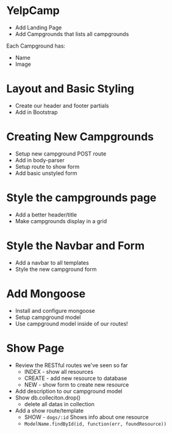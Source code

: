# YelpCamp
* Add Landing Page
* Add Campgrounds that lists all campgrounds

Each Campground has:
* Name
* Image

# Layout and Basic Styling
* Create our header and footer partials
* Add in Bootstrap

# Creating New Campgrounds
* Setup new campground POST route
* Add in body-parser
* Setup route to show form
* Add basic unstyled form

# Style the campgrounds page
* Add a better header/title
* Make campgrounds display in a grid

# Style the Navbar and Form
* Add a navbar to all templates
* Style the new campground form

# Add Mongoose
* Install and configure mongoose
* Setup campground model
* Use campground model inside of our routes!

# Show Page
* Review the RESTful routes we've seen so far
	* INDEX - show all resources
	* CREATE - add new resource to database
	* NEW - show form to create new resource
* Add description to our campground model
* Show db.colleciton.drop()
	* delete all datas in collection
* Add a show route/template
	* SHOW - `dogs/:id` Shows info about one resource
	* `ModelName.findById(id, function(err, foundResource))`
